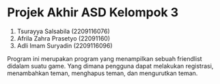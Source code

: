 # Projek Akhir ASD Kelompok 3
1. Tsurayya Salsabila (2209116076)
2. Afrila Zahra Prasetyo (22091160)
3. Adli Imam Suryadin (2209116096)

Program ini merupakan program yang menampilkan sebuah friendlist didalam suatu game. Yang dimana pengguna dapat melakukan registrasi, menambahkan teman, menghapus teman, dan mengurutkan teman.
